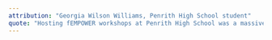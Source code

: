 ```yaml
---
attribution: "Georgia Wilson Williams, Penrith High School student"
quote: "Hosting fEMPOWER workshops at Penrith High School was a massively rewarding experience for our school community. Students have continued to discuss issues surrounding feminism well after we waved the fEMPOWER team goodbye."
---
```


